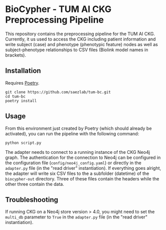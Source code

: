 # BioCypher - TUM AI CKG Preprocessing Pipeline
This repository contains the preprocessing pipeline for the TUM AI CKG.
Currently, it us used to access the CKG including patient information and write
subject (case) and phenotype (phenotypic feature) nodes as well as
subject-phenotype relationships to CSV files (Biolink model names in brackets).

## Installation
Requires [Poetry](https://python-poetry.org/).

```{code-block} bash
git clone https://github.com/saezlab/tum-bc.git
cd tum-bc
poetry install
```

## Usage
From this environment just created by Poetry (which should already be
activated), you can run the pipeline with the following command:

```{code-block} bash
python script.py
```

The adapter needs to connect to a running instance of the CKG Neo4j graph. The
authentication for the connection to Neo4j can be configured in the
configuration file (`config/neo4j_config.yaml`) or directly in the `adapter.py`
file (in the "read driver" instantiation). If everything goes alright, the
adapter will write six CSV files to the a subfolder (datetime) of the
`biocypher-out` directory. Three of these files contain the headers while the
other three contain the data.

## Troubleshooting
If running CKG on a Neo4j store version > 4.0, you might need to set the
`multi_db` parameter to `True` in the `adapter.py` file (in the "read driver"
instantiation).